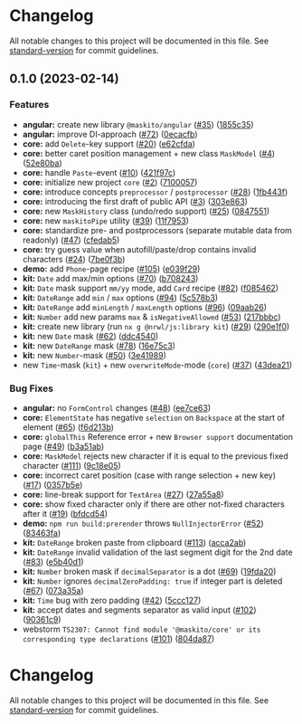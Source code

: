 # Changelog

All notable changes to this project will be documented in this file. See
[standard-version](https://github.com/conventional-changelog/standard-version) for commit guidelines.

## 0.1.0 (2023-02-14)

### Features

- **angular:** create new library `@maskito/angular` ([#35](https://github.com/tinkoff/maskito/issues/35))
  ([1855c35](https://github.com/tinkoff/maskito/commit/1855c3587b70522b0d1c196d1fe036e8bc11ae71))
- **angular:** improve DI-approach ([#72](https://github.com/tinkoff/maskito/issues/72))
  ([0ecacfb](https://github.com/tinkoff/maskito/commit/0ecacfbb6ed0dcbe3b8c4514e4d3ad75654931f1))
- **core:** add `Delete`-key support ([#20](https://github.com/tinkoff/maskito/issues/20))
  ([e62cfda](https://github.com/tinkoff/maskito/commit/e62cfda97bd008eea4bb343abcc3e3ae658df204))
- **core:** better caret position management + new class `MaskModel` ([#4](https://github.com/tinkoff/maskito/issues/4))
  ([52e80ba](https://github.com/tinkoff/maskito/commit/52e80ba5ec02bab7b0c175d6401a642c11efb030))
- **core:** handle `Paste`-event ([#10](https://github.com/tinkoff/maskito/issues/10))
  ([421f97c](https://github.com/tinkoff/maskito/commit/421f97cafb0be19d54bda1ebe5f2c9c29355578e))
- **core:** initialize new project `core` ([#2](https://github.com/tinkoff/maskito/issues/2))
  ([7100057](https://github.com/tinkoff/maskito/commit/7100057e25e480cfa44671d0220eb5c0ed37090e))
- **core:** introduce concepts `preprocessor` / `postprocessor` ([#28](https://github.com/tinkoff/maskito/issues/28))
  ([1fb443f](https://github.com/tinkoff/maskito/commit/1fb443fe0d57d497e7c5954b6799fee5c7d0fcb9))
- **core:** introducing the first draft of public API ([#3](https://github.com/tinkoff/maskito/issues/3))
  ([303e863](https://github.com/tinkoff/maskito/commit/303e863867956ec51ba27b4c17f14901dcbb646a))
- **core:** new `MaskHistory` class (undo/redo support) ([#25](https://github.com/tinkoff/maskito/issues/25))
  ([0847551](https://github.com/tinkoff/maskito/commit/084755181bac4e568caf02c815388ac32a34fa9b))
- **core:** new `maskitoPipe` utility ([#39](https://github.com/tinkoff/maskito/issues/39))
  ([11f7953](https://github.com/tinkoff/maskito/commit/11f79530e52718447760cd52db5efb6fc2bea4ac))
- **core:** standardize pre- and postprocessors (separate mutable data from readonly)
  ([#47](https://github.com/tinkoff/maskito/issues/47))
  ([cfedab5](https://github.com/tinkoff/maskito/commit/cfedab5a7d4587e93d9e9b193980f4f8b86d5c55))
- **core:** try guess value when autofill/paste/drop contains invalid characters
  ([#24](https://github.com/tinkoff/maskito/issues/24))
  ([7be0f3b](https://github.com/tinkoff/maskito/commit/7be0f3b12ff3e41f7f3229a97a9f16ac6f51c855))
- **demo:** add `Phone`-page recipe ([#105](https://github.com/tinkoff/maskito/issues/105))
  ([e039f29](https://github.com/tinkoff/maskito/commit/e039f29232e965e81783b4f990e3fd27e694b39e))
- **kit:** `Date` add max/min options ([#70](https://github.com/tinkoff/maskito/issues/70))
  ([b708243](https://github.com/tinkoff/maskito/commit/b708243e247c16dc70ba76835c924eb4540c7905))
- **kit:** `Date` mask support `mm/yy` mode, add `Card` recipe ([#82](https://github.com/tinkoff/maskito/issues/82))
  ([f085462](https://github.com/tinkoff/maskito/commit/f08546204e0c24ddc2eba2a5eac1ebdce7295aef))
- **kit:** `DateRange` add `min` / `max` options ([#94](https://github.com/tinkoff/maskito/issues/94))
  ([5c578b3](https://github.com/tinkoff/maskito/commit/5c578b32a3a73662fd6031f88bc89f6e3e682edc))
- **kit:** `DateRange` add `minLength` / `maxLength` options ([#96](https://github.com/tinkoff/maskito/issues/96))
  ([09aab26](https://github.com/tinkoff/maskito/commit/09aab2625912c6c5be27b8eaea248e69501508e9))
- **kit:** `Number` add new params `max` & `isNegativeAllowed` ([#53](https://github.com/tinkoff/maskito/issues/53))
  ([217bbbc](https://github.com/tinkoff/maskito/commit/217bbbcfc5e928ec6685ea7d0faa062649c449f2))
- **kit:** create new library (run `nx g @nrwl/js:library kit`) ([#29](https://github.com/tinkoff/maskito/issues/29))
  ([290e1f0](https://github.com/tinkoff/maskito/commit/290e1f0963af277068ed6d3a217eb90a59d2bd94))
- **kit:** new `Date` mask ([#62](https://github.com/tinkoff/maskito/issues/62))
  ([ddc4540](https://github.com/tinkoff/maskito/commit/ddc4540858b0139b8c99002cba309c41da286b9d))
- **kit:** new `DateRange` mask ([#78](https://github.com/tinkoff/maskito/issues/78))
  ([16e75c3](https://github.com/tinkoff/maskito/commit/16e75c3b877489fcf5cb11d8d943a26713b391c2))
- **kit:** new `Number`-mask ([#50](https://github.com/tinkoff/maskito/issues/50))
  ([3e41989](https://github.com/tinkoff/maskito/commit/3e419895b2d0c402e7c6f7621346d281011eadc8))
- new `Time`-mask (`kit`) + new `overwriteMode`-mode (`core`) ([#37](https://github.com/tinkoff/maskito/issues/37))
  ([43dea21](https://github.com/tinkoff/maskito/commit/43dea21494c9463bb761f31e536b85c801b6431f))

### Bug Fixes

- **angular:** no `FormControl` changes ([#48](https://github.com/tinkoff/maskito/issues/48))
  ([ee7ce63](https://github.com/tinkoff/maskito/commit/ee7ce63d7fe19bb9ee63726c6013e12be8a4b3d1))
- **core:** `ElementState` has negative `selection` on `Backspace` at the start of element
  ([#65](https://github.com/tinkoff/maskito/issues/65))
  ([f6d213b](https://github.com/tinkoff/maskito/commit/f6d213b07dadaf61927d9e124bbead2edff85078))
- **core:** `globalThis` Reference error + new `Browser support` documentation page
  ([#49](https://github.com/tinkoff/maskito/issues/49))
  ([b3a51ab](https://github.com/tinkoff/maskito/commit/b3a51ab4aa4a27830a2875f30ddd080250ac9fe9))
- **core:** `MaskModel` rejects new character if it is equal to the previous fixed character
  ([#111](https://github.com/tinkoff/maskito/issues/111))
  ([9c18e05](https://github.com/tinkoff/maskito/commit/9c18e05717418a4b525bab30901f091ef379fd75))
- **core:** incorrect caret position (case with range selection + new key)
  ([#17](https://github.com/tinkoff/maskito/issues/17))
  ([0357b5e](https://github.com/tinkoff/maskito/commit/0357b5e0e46c4c72d306426e40f1940faf0ec033))
- **core:** line-break support for `TextArea` ([#27](https://github.com/tinkoff/maskito/issues/27))
  ([27a55a8](https://github.com/tinkoff/maskito/commit/27a55a88b069ce243ed5eef581f363ad060cd4ff))
- **core:** show fixed character only if there are other not-fixed characters after it
  ([#19](https://github.com/tinkoff/maskito/issues/19))
  ([bfdcd54](https://github.com/tinkoff/maskito/commit/bfdcd54a2d286fda6a50fb41ef3d5ae382ee82f1))
- **demo:** `npm run build:prerender` throws `NullInjectorError` ([#52](https://github.com/tinkoff/maskito/issues/52))
  ([83463fa](https://github.com/tinkoff/maskito/commit/83463fa931efab2b3d00c48073cc608932b8fd24))
- **kit:** `DateRange` broken paste from clipboard ([#113](https://github.com/tinkoff/maskito/issues/113))
  ([acca2ab](https://github.com/tinkoff/maskito/commit/acca2ab96f41e61e42f51e2b4109a2bde9fcc6fd))
- **kit:** `DateRange` invalid validation of the last segment digit for the 2nd date
  ([#83](https://github.com/tinkoff/maskito/issues/83))
  ([e5b40d1](https://github.com/tinkoff/maskito/commit/e5b40d1a05e1072ddc7735c82e276c0817526baf))
- **kit:** `Number` broken mask if `decimalSeparator` is a dot ([#69](https://github.com/tinkoff/maskito/issues/69))
  ([19fda20](https://github.com/tinkoff/maskito/commit/19fda20014f974a3aef129c7bece92e1b950190c))
- **kit:** `Number` ignores `decimalZeroPadding: true` if integer part is deleted
  ([#67](https://github.com/tinkoff/maskito/issues/67))
  ([073a35a](https://github.com/tinkoff/maskito/commit/073a35a8bb5495289c60032e53085478047d7750))
- **kit:** `Time` bug with zero padding ([#42](https://github.com/tinkoff/maskito/issues/42))
  ([5ccc127](https://github.com/tinkoff/maskito/commit/5ccc12768d43bafb8a86c6d324497379976c6868))
- **kit:** accept dates and segments separator as valid input ([#102](https://github.com/tinkoff/maskito/issues/102))
  ([90361c9](https://github.com/tinkoff/maskito/commit/90361c9320f338c533859d3a987d744f96e32979))
- webstorm `TS2307: Cannot find module '@maskito/core' or its corresponding type declarations`
  ([#101](https://github.com/tinkoff/maskito/issues/101))
  ([804da87](https://github.com/tinkoff/maskito/commit/804da87bc5f335af0b39bfd49e21b038f7cbe459))

# Changelog

All notable changes to this project will be documented in this file. See
[standard-version](https://github.com/conventional-changelog/standard-version) for commit guidelines.

